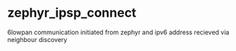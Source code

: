 # zephyr_ipsp_connect
6lowpan communication initiated from zephyr and ipv6 address recieved via neighbour discovery
